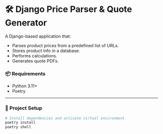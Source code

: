 # 🛠️ Django Price Parser & Quote Generator

A Django-based application that:
- Parses product prices from a predefined list of URLs.
- Stores product info in a database.
- Performs calculations.
- Generates quote PDFs.

### 📦 Requirements

- Python 3.11+
- Poetry

---

### 📁 Project Setup

```bash
# Install dependencies and activate virtual environment
poetry install
poetry shell
```